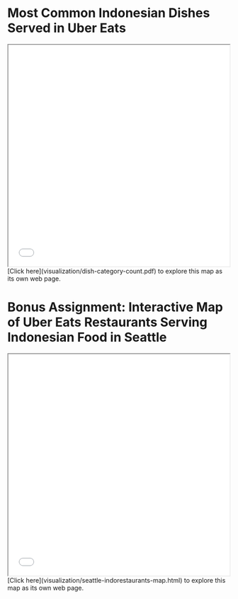 # Most Common Indonesian Dishes Served in Uber Eats

<iframe src="visualization/dish-category-count.pdf" height="500" width="500"></iframe>
[Click here](visualization/dish-category-count.pdf) to explore this map as its own web page.

# Bonus Assignment: Interactive Map of Uber Eats Restaurants Serving Indonesian Food in Seattle

<iframe src="visualization/seattle-indorestaurants-map.html" height="500" width="500"></iframe>
[Click here](visualization/seattle-indorestaurants-map.html) to explore this map as its own web page.

